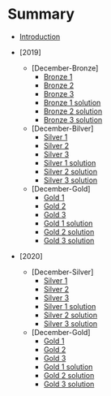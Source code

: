 # Summary

* [Introduction](README.md)

* [2019]
  * [December-Bronze]
    * [Bronze 1](2019.12/2019.12.B1.md)
    * [Bronze 2](2019.12/2019.12.B2.md)
    * [Bronze 3](2019.12/2019.12.B3.md)
    * [Bronze 1 solution](2019.12/2019.12.B1.sol.md)
    * [Bronze 2 solution](2019.12/2019.12.B2.sol.md)
    * [Bronze 3 solution](2019.12/2019.12.B3.sol.md)
  * [December-Bilver]
    * [Silver 1](2019.12/2019.12.S1.md)
    * [Silver 2](2019.12/2019.12.S2.md)
    * [Silver 3](2019.12/2019.12.S3.md)
    * [Silver 1 solution](2019.12/2019.12.S1.sol.md)
    * [Silver 2 solution](2019.12/2019.12.S2.sol.md)
    * [Silver 3 solution](2019.12/2019.12.S3.sol.md)
  * [December-Gold]
    * [Gold 1](2019.12/2019.12.G1.md)
    * [Gold 2](2019.12/2019.12.G2.md)
    * [Gold 3](2019.12/2019.12.G3.md)
    * [Gold 1 solution](2019.12/2019.12.G1.sol.md)
    * [Gold 2 solution](2019.12/2019.12.G2.sol.md)
    * [Gold 3 solution](2019.12/2019.12.G3.sol.md)
* [2020]
  * [December-Silver]
    * [Silver 1](2020.01/2020.01.S1.md)
    * [Silver 2](2020.01/2020.01.S2.md)
    * [Silver 3](2020.01/2020.01.S3.md)
    * [Silver 1 solution](2020.01/2020.01.S1.sol.md)
    * [Silver 2 solution](2020.01/2020.01.S2.sol.md)
    * [Silver 3 solution](2020.01/2020.01.S3.sol.md)
  * [December-Gold]
    * [Gold 1](2020.01/2020.01.G1.md)
    * [Gold 2](2020.01/2020.01.G2.md)
    * [Gold 3](2020.01/2020.01.G3.md)
    * [Gold 1 solution](2020.01/2020.01.G1.sol.md)
    * [Gold 2 solution](2020.01/2020.01.G2.sol.md)
    * [Gold 3 solution](2020.01/2020.01.G3.sol.md)

